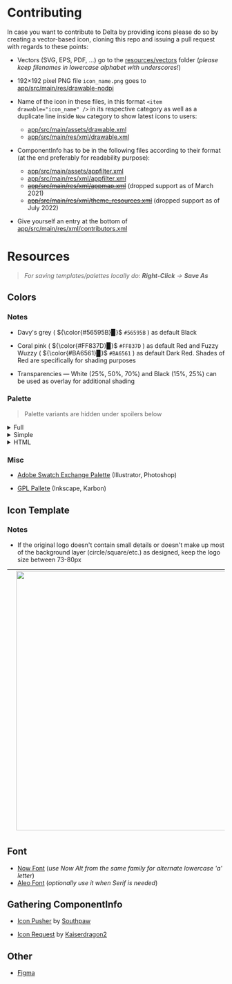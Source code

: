 # Contributing

In case you want to contribute to Delta by providing icons please do so by creating a vector-based icon, cloning this repo and issuing a pull request with regards to these points:

- Vectors (SVG, EPS, PDF, …) go to the [resources/vectors](https://github.com/Delta-Icons/android/tree/master/resources/vectors) folder (_please keep filenames in lowercase alphabet with underscores!_)

- 192×192 pixel PNG file `icon_name.png` goes to [app/src/main/res/drawable-nodpi](https://github.com/Delta-Icons/android/tree/master/app/src/main/res/drawable-nodpi)

- Name of the icon in these files, in this format `<item drawable="icon_name" />` in its respective category as well as a duplicate line inside `New` category to show latest icons to users:
	- [app/src/main/assets/drawable.xml](https://github.com/Delta-Icons/android/tree/master/app/src/main/assets/drawable.xml)
	- [app/src/main/res/xml/drawable.xml](https://github.com/Delta-Icons/android/tree/master/app/src/main/res/xml/drawable.xml)

- ComponentInfo has to be in the following files according to their format (at the end preferably for readability purpose):
	- [app/src/main/assets/appfilter.xml](https://github.com/Delta-Icons/android/tree/master/app/src/main/assets/appfilter.xml)
	- [app/src/main/res/xml/appfilter.xml](https://github.com/Delta-Icons/android/tree/master/app/src/main/res/xml/appfilter.xml)
	- ~~[app/src/main/res/xml/appmap.xml](https://github.com/Delta-Icons/android/tree/master/app/src/main/res/xml/appmap.xml)~~ (dropped support as of March 2021)
	- ~~[app/src/main/res/xml/theme_resources.xml](https://github.com/Delta-Icons/android/tree/master/app/src/main/res/xml/theme_resources.xml)~~ (dropped support as of July 2022)

- Give yourself an entry at the bottom of [app/src/main/res/xml/contributors.xml](https://github.com/Delta-Icons/android/tree/master/app/src/main/res/xml/contributors.xml)

# Resources

> _For saving templates/palettes locally do: **Right-Click** &rarr; **Save As**_

## Colors

### Notes

- Davy's grey ( ${\color{#56595B}▉}$ `#56595B` ) as default Black

- Coral pink ( ${\color{#FF837D}▉}$ `#FF837D` ) as default Red and Fuzzy Wuzzy  ( ${\color{#BA6561}▉}$ `#BA6561` ) as default Dark Red. Shades of Red are specifically for shading purposes

- Transparencies — White (25%, 50%, 70%) and Black (15%, 25%) can be used as overlay for additional shading

### Palette

> Palette variants are hidden under spoilers below

<details>
  <summary>Full</summary>
  <br>
  <img src="https://github.com/Delta-Icons/android/raw/master/resources/palettes/palette.svg">
</details>

<details>
  <summary>Simple</summary>
  <br>
  <center><img src="https://github.com/Delta-Icons/android/raw/master/resources/palettes/palette_simplified.svg"></center>
</details>

<details>
<summary>HTML</summary>
  <br>
  <table>
    <thead>
      <tr>
      <th>Greys</th>
      <th>Basic</th>
      <th>Reds</th>
      <th>Skintones</th>
      </tr>
    </thead>
    <tbody>
      <tr>
        <td valign="top">
          ${\color{#FFFFFF}▉}$ <code>#FFFFFF</code> <i>White</i><br>
          ${\color{#ECECEC}▉}$ <code>#ECECEC</code> <i>Isabelline</i><br>
          ${\color{#D8D8D8}▉}$ <code>#D8D8D8</code> <i>Timberwolf</i><br>
          ${\color{#D2D2D2}▉}$ <code>#D2D2D2</code> <i>Light gray</i><br>
          ${\color{#CCCCCC}▉}$ <code>#CCCCCC</code> <i>Pastel gray</i><br>
          ${\color{#B1B5BD}▉}$ <code>#B1B5BD</code> <i>Ash grey</i><br>
          ${\color{#A0A5AF}▉}$ <code>#A0A5AF</code> <i>Dark gray</i><br>
          ${\color{#979797}▉}$ <code>#979797</code> <i>Manatee</i><br>
          ${\color{#83868C}▉}$ <code>#83868C</code> <i>Taupe gray</i><br>
          ${\color{#56595B}▉}$ <code>#56595B</code> <i>Davy's grey</i><br>
          ${\color{#4A4A4A}▉}$ <code>#4A4A4A</code> <i>Quartz</i><br>
          ${\color{#000000}▉}$ <code>#000000</code> <i>Black</i><br>
        </td>
        <td valign="top">
          ${\color{#FFD6D4}▉}$ <code>#FFD6D4</code> <i>Pastel pink</i><br>
          ${\color{#FF837D}▉}$ <code>#FF837D</code> <i>Coral pink</i><br>
          ${\color{#BA6561}▉}$ <code>#BA6561</code> <i>Fuzzy Wuzzy</i><br>
          ${\color{#D3B69A}▉}$ <code>#D3B69A</code> <i>Tan</i><br>
          ${\color{#8E6F60}▉}$ <code>#8E6F60</code> <i>Shadow</i><br>
          ${\color{#FCECDC}▉}$ <code>#FCECDC</code> <i>Antique white</i><br>
          ${\color{#F8C18C}▉}$ <code>#F8C18C</code> <i>Pale gold</i><br>
          ${\color{#FDF5D9}▉}$ <code>#FDF5D9</code> <i>Cornsilk</i><br>
          ${\color{#F9DE81}▉}$ <code>#F9DE81</code> <i>Jasmine</i><br>
          ${\color{#C39A54}▉}$ <code>#C39A54</code> <i>Camel</i><br>
          ${\color{#E0F4E0}▉}$ <code>#E0F4E0</code> <i>Platinum</i><br>
          ${\color{#98DC9A}▉}$ <code>#98DC9A</code> <i>Granny Smith Apple</i><br>
          ${\color{#71A372}▉}$ <code>#71A372</code> <i>Asparagus</i><br>
          ${\color{#96DFD3}▉}$ <code>#96DFD3</code> <i>Pale robin egg blue</i><br>
          ${\color{#73ADA4}▉}$ <code>#73ADA4</code> <i>Cadet blue</i><br>
          ${\color{#9ABEFF}▉}$ <code>#9ABEFF</code> <i>Baby blue eyes</i><br>
          ${\color{#728DBE}▉}$ <code>#728DBE</code> <i>Dark pastel blue</i><br>
          ${\color{#54688C}▉}$ <code>#54688C</code> <i>UCLA Blue</i><br>
          ${\color{#ABABFF}▉}$ <code>#ABABFF</code> <i>Baby blue eyes</i><br>
          ${\color{#BD9AFF}▉}$ <code>#BD9AFF</code> <i>Bright lavender</i><br>
          ${\color{#8C72BD}▉}$ <code>#8C72BD</code> <i>Ube</i><br>
        </td>
        <td valign="top">
          ${\color{#FFB0AC}▉}$ <code>#FFB0AC</code> <i>Melon</i><br>
          ${\color{#F58F8A}▉}$ <code>#F58F8A</code> <i>Light coral</i><br>
          ${\color{#F4806D}▉}$ <code>#F4806D</code> <i>Coral pink</i><br>
          ${\color{#E85E5C}▉}$ <code>#E85E5C</code> <i>Terra cotta</i><br>
          ${\color{#DC505E}▉}$ <code>#DC505E</code> <i>Dark terra cotta</i><br>
          ${\color{#B02A3C}▉}$ <code>#B02A3C</code> <i>Deep carmine</i><br>
          ${\color{#7A1B1C}▉}$ <code>#7A1B1C</code> <i>Falu red</i><br>
          ${\color{#511119}▉}$ <code>#511119</code> <i>Dark scarlet</i><br>
        </td>
        <td valign="top">
          ${\color{#F1E9E0}▉}$ <code>#F1E9E0</code> <i>Eggshell</i><br>
          ${\color{#D6C8BA}▉}$ <code>#D6C8BA</code> <i>Pastel gray</i><br>
          ${\color{#D4C6B8}▉}$ <code>#D4C6B8</code> <i>Pale silver</i><br>
          ${\color{#D7D0B8}▉}$ <code>#D7D0B8</code> <i>Pastel gray</i><br>
          ${\color{#E2C9B0}▉}$ <code>#E2C9B0</code> <i>Desert sand</i><br>
          ${\color{#D4B79A}▉}$ <code>#D4B79A</code> <i>Tan</i><br>
          ${\color{#BF9E73}▉}$ <code>#BF9E73</code> <i>Camel</i><br>
        </td>
      </tr>
    </tbody>
  </table>
</details>

### Misc

- [Adobe Swatch Exchange Palette](https://github.com/Delta-Icons/android/raw/master/resources/palettes/palette.ase) (Illustrator, Photoshop)

- [GPL Pallete](https://github.com/Delta-Icons/android/raw/master/resources/palettes/palette.gpl) (Inkscape, Karbon)

## Icon Template

### Notes

- If the original logo doesn't contain small details or doesn't make up most of the background layer (circle/square/etc.) as designed, keep the logo size between 73-80px

|<img src="https://github.com/Delta-Icons/android/raw/master/resources/templates/template.svg" width="177" height="177">|<img src="https://github.com/Delta-Icons/android/raw/master/resources/templates/template_tutorial.svg" width="547,705" height="600">|
|---|---|

## Font

- [Now Font](https://www.1001fonts.com/now-font.html?text=Delta%20Icons) (_use Now Alt from the same family for alternate lowercase 'a' letter_)
- [Aleo Font](https://www.1001fonts.com/aleo-font.html?text=Delta%20Icons) (_optionally use it when Serif is needed_)

## Gathering ComponentInfo

- [Icon Pusher](https://iconpusher.com/) by [Southpaw](https://southpaw.dev)

- [Icon Request](https://github.com/Kaiserdragon2/IconRequest/releases) by [Kaiserdragon2](https://github.com/Kaiserdragon2)

## Other

- [Figma](https://www.figma.com/file/ELcekhhNH5GAT8Xw5jZhZC/Delta-Icons)
